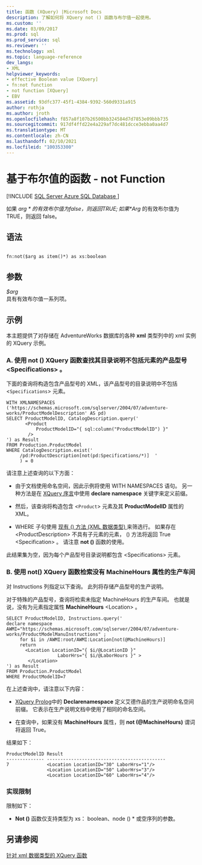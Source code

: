 ```yaml
---
title: 函数 (XQuery) |Microsoft Docs
description: 了解如何将 XQuery not () 函数与布尔值一起使用。
ms.custom: ''
ms.date: 03/09/2017
ms.prod: sql
ms.prod_service: sql
ms.reviewer: ''
ms.technology: xml
ms.topic: language-reference
dev_langs:
- XML
helpviewer_keywords:
- effective Boolean value [XQuery]
- fn:not function
- not function [XQuery]
- EBV
ms.assetid: 93dfc377-45f1-4384-9392-560d9331a915
author: rothja
ms.author: jroth
ms.openlocfilehash: f857a8f107b26500bb324584d7d7853e09bbb735
ms.sourcegitcommit: 917df4ffd22e4a229af7dc481dcce3ebba0aa4d7
ms.translationtype: MT
ms.contentlocale: zh-CN
ms.lasthandoff: 02/10/2021
ms.locfileid: "100353300"
---
```

# <a name="functions-on-boolean-values---not-function"></a>基于布尔值的函数 - not Function 
[!INCLUDE [SQL Server Azure SQL Database ](../includes/applies-to-version/sqlserver.md)]

  如果 *$arg* 的有效布尔值为 false，则返回 TRUE; 如果 *$Arg* 的有效布尔值为 TRUE，则返回 false。  
  
## <a name="syntax"></a>语法  
  
```  
  
fn:not($arg as item()*) as xs:boolean  
```  
  
## <a name="arguments"></a>参数  
 *$arg*  
 具有有效布尔值一系列项。  
  
## <a name="examples"></a>示例  
 本主题提供了对存储在 AdventureWorks 数据库的各种 **xml** 类型列中的 xml 实例的 XQuery 示例。  
  
### <a name="a-using-the-not-xquery-function-to-find-product-models-whose-catalog-descriptions-do-not-include-the-specifications-element"></a>A. 使用 not () XQuery 函数查找其目录说明不包括元素的产品型号 \<Specifications> 。  
 下面的查询将构造包含产品型号的 XML，该产品型号的目录说明中不包括 <`Specifications`> 元素。  
  
```  
WITH XMLNAMESPACES ('https://schemas.microsoft.com/sqlserver/2004/07/adventure-works/ProductModelDescription' AS pd)  
SELECT ProductModelID, CatalogDescription.query('  
       <Product   
           ProductModelID="{ sql:column("ProductModelID") }"  
        />  
') as Result  
FROM Production.ProductModel  
WHERE CatalogDescription.exist('  
     /pd:ProductDescription[not(pd:Specifications/*)]  '  
     ) = 0  
```  
  
 请注意上述查询的以下方面：  
  
-   由于文档使用命名空间，因此示例将使用 WITH NAMESPACES 语句。 另一种方法是在 [XQuery 序言](../xquery/modules-and-prologs-xquery-prolog.md)中使用 **declare namespace** 关键字来定义前缀。  
  
-   然后，该查询将构造包含 <`Product`> 元素及其 **ProductModelID** 属性的 XML。  
  
-   WHERE 子句使用 [现有 () 方法 (XML 数据类型) ](../t-sql/xml/exist-method-xml-data-type.md) 来筛选行。 如果存在 \<ProductDescription> 不具有子元素的元素， () 方法将返回 True \<Specification> 。 请注意 **not ()** 函数的使用。  
  
 此结果集为空，因为每个产品型号目录说明都包含 \<Specifications> 元素。  
  
### <a name="b-using-the-not-xquery-function-to-retrieve-work-center-locations-that-do-not-have-a-machinehours-attribute"></a>B. 使用 not() XQuery 函数检索没有 MachineHours 属性的生产车间  
 对 Instructions 列指定以下查询。 此列将存储产品型号的生产说明。  
  
 对于特殊的产品型号，查询将检索未指定 MachineHours 的生产车间。 也就是说，没有为元素指定属性 **MachineHours** \<Location> 。  
  
```  
SELECT ProductModelID, Instructions.query('  
declare namespace AWMI="https://schemas.microsoft.com/sqlserver/2004/07/adventure-works/ProductModelManuInstructions" ;  
     for $i in /AWMI:root/AWMI:Location[not(@MachineHours)]  
     return  
       <Location LocationID="{ $i/@LocationID }"   
                   LaborHrs="{ $i/@LaborHours }" >  
        </Location>  
') as Result  
FROM Production.ProductModel  
WHERE ProductModelID=7   
```  
  
 在上述查询中，请注意以下内容：  
  
-   [XQuery Prolog](../xquery/modules-and-prologs-xquery-prolog.md)中的 **Declarenamespace** 定义艾德作品的生产说明命名空间前缀。 它表示在生产说明文档中使用了相同的命名空间。  
  
-   在查询中，如果没有 **MachineHours** 属性，则 **not (@MachineHours)** 谓词将返回 True。  
  
 结果如下：  
  
```  
ProductModelID Result   
-------------- --------------------------------------------  
7              <Location LocationID="30" LaborHrs="1"/>  
               <Location LocationID="50" LaborHrs="3"/>  
               <Location LocationID="60" LaborHrs="4"/>  
```  
  
### <a name="implementation-limitations"></a>实现限制  
 限制如下：  
  
-   **Not ()** 函数仅支持类型为 xs： boolean、node () * 或空序列的参数。  
  
## <a name="see-also"></a>另请参阅  
 [针对 xml 数据类型的 XQuery 函数](../xquery/xquery-functions-against-the-xml-data-type.md)  
  
  
